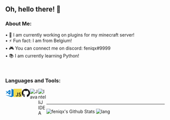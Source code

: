 ## Oh, hello there! 👋

### About Me:
• 🤖 I am currently working on plugins for my minecraft server!<br />
• ⚡ Fun fact: I am from Belgium! <br />
• 🎮 You can connect me on discord: feniqx#9999<br />
• 📚 I am currently learning Python!

<br />

### Languages and Tools:

[<img align="left" alt="Visual Studio Code" width="26px" src="https://raw.githubusercontent.com/github/explore/80688e429a7d4ef2fca1e82350fe8e3517d3494d/topics/visual-studio-code/visual-studio-code.png" />][vsc]
[<img align="left" alt="JavaScript" width="26px" src="https://raw.githubusercontent.com/github/explore/80688e429a7d4ef2fca1e82350fe8e3517d3494d/topics/javascript/javascript.png" />][nothing]
[<img align="left" alt="GitHub" width="26px" src="https://raw.githubusercontent.com/github/explore/78df643247d429f6cc873026c0622819ad797942/topics/github/github.png" />][website]
[<img align="left" alt="Java" width="26px" src="https://i.pinimg.com/originals/f1/ea/a7/f1eaa7278f64e27128e062a3de918265.png" />][nothing]
[<img align="left" alt="IntelliJ IDEA" width="26px" src="https://upload.wikimedia.org/wikipedia/commons/thumb/d/d5/IntelliJ_IDEA_Logo.svg/1024px-IntelliJ_IDEA_Logo.svg.png" />][nothing]

<br />
<br />

---

![feniqx's Github Stats](https://github-readme-stats.vercel.app/api?username=feniqx)
![lang](https://github-readme-stats.vercel.app/api/top-langs/?username=feniqx&show_icons=true&count_private=true)

[vsc]: https://code.visualstudio.com/
[website]: https://github.com/feniqx
[nothing]: .
